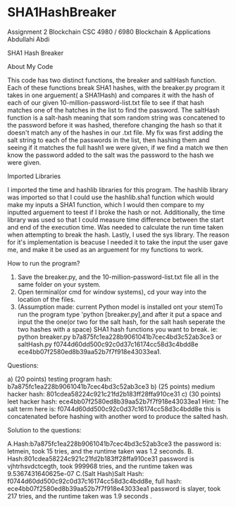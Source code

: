 # SHA1HashBreaker
Assignment 2 Blockchain
CSC 4980 / 6980 Blockchain & Applications
Abdullahi Abdi


SHA1 Hash Breaker

About My Code

This code has two distinct functions, the breaker and saltHash function. Each of these functions break SHA1 hashes, with the breaker.py program it takes in one arguement( a SHA1Hash) and compares it with the hash of each of our given 10-million-password-list.txt file to see if that hash matches one of the hatches in the list to find the password. The saltHash function is a salt-hash meaning that som random string was concatened to the password before it was hashed, therefore changing the hash so that it doesn't match any of the hashes in our .txt file. My fix was first adding the salt string to each of the passwords in the list, then hashing them and seeing if it matches the full hash1 we were given, if we find a match we then know the password added to the salt was the password to the hash we were given.

Imported Libraries

I imported the time and hashlib libraries for this program. The hashlib library was imported so that I could use the hashlib.sha1 function which would make my inputs a SHA1 function, which I would then compare to my inputted arguement to teest if I broke the hash or not.
Additionally, the time library was used so that I could measure time difference between the start and end of the execution time. Was needed to calculate the run time taken when attempting to break the hash.
Lastly, I used the sys library. The reason for it's implementation is beacuse I needed it to take the input the user gave me, and make it be used as an arguement for my functions to work.

How to run the program?

1. Save the  breaker.py, and the 10-million-password-list.txt file all in the same folder on your system.
2. Open terminal(or cmd for window systems), cd your way into the location of the  files.
3. (Assumption made: current Python model is installed ont your stem)To run the program type 'python [breaker.py],and after it put a space and input the the one(or two for the salt hash, for the salt hash seperate the two hashes with a space) SHA1 hash functions you want to break. ie: python breaker.py b7a875fc1ea228b9061041b7cec4bd3c52ab3ce3 or saltHash.py f0744d60dd500c92c0d37c16174cc58d3c4bdd8e ece4bb07f2580ed8b39aa52b7f7f918e43033ea1.

Questions:

a) (20 points) testing program hash: b7a875fc1ea228b9061041b7cec4bd3c52ab3ce3
b) (25 points) medium hacker hash: 801cdea58224c921c21fd2b183ff28ffa910ce31
c) (30 points) leet hacker hash: ece4bb07f2580ed8b39aa52b7f7f918e43033ea1
Hint: The salt term here is: f0744d60dd500c92c0d37c16174cc58d3c4bdd8e this is concatenated
before hashing with another word to produce the salted hash.

Solution to the questions:

A.Hash:b7a875fc1ea228b9061041b7cec4bd3c52ab3ce3 the  password is: letmein, took 15 tries, and the runtime taken was 1.2 seconds.
B. Hash:801cdea58224c921c21fd2b183ff28ffa910ce31 password is vjhtrhsvdctcegth, took 999968 tries, and the runtime taken was 9.5367431640625e-07
C.(Salt Hash)Salt Hash: f0744d60dd500c92c0d37c16174cc58d3c4bdd8e, full hash: ece4bb07f2580ed8b39aa52b7f7f918e43033ea1 password is slayer, took 217 tries, and the runtime taken was 1.9 seconds .
